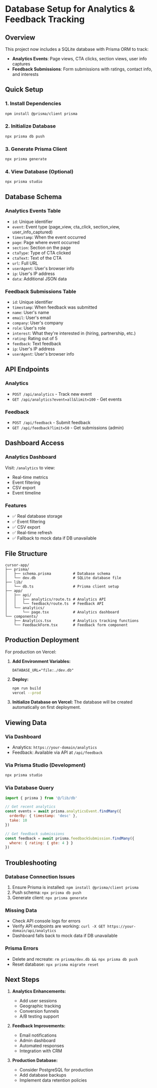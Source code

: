# Database Setup for Analytics & Feedback Tracking

## Overview
This project now includes a SQLite database with Prisma ORM to track:
- **Analytics Events**: Page views, CTA clicks, section views, user info captures
- **Feedback Submissions**: Form submissions with ratings, contact info, and interests

## Quick Setup

### 1. Install Dependencies
```bash
npm install @prisma/client prisma
```

### 2. Initialize Database
```bash
npx prisma db push
```

### 3. Generate Prisma Client
```bash
npx prisma generate
```

### 4. View Database (Optional)
```bash
npx prisma studio
```

## Database Schema

### Analytics Events Table
- `id`: Unique identifier
- `event`: Event type (page_view, cta_click, section_view, user_info_captured)
- `timestamp`: When the event occurred
- `page`: Page where event occurred
- `section`: Section on the page
- `ctaType`: Type of CTA clicked
- `ctaText`: Text of the CTA
- `url`: Full URL
- `userAgent`: User's browser info
- `ip`: User's IP address
- `data`: Additional JSON data

### Feedback Submissions Table
- `id`: Unique identifier
- `timestamp`: When feedback was submitted
- `name`: User's name
- `email`: User's email
- `company`: User's company
- `role`: User's role
- `interest`: What they're interested in (hiring, partnership, etc.)
- `rating`: Rating out of 5
- `feedback`: Text feedback
- `ip`: User's IP address
- `userAgent`: User's browser info

## API Endpoints

### Analytics
- `POST /api/analytics` - Track new event
- `GET /api/analytics?event=all&limit=100` - Get events

### Feedback
- `POST /api/feedback` - Submit feedback
- `GET /api/feedback?limit=50` - Get submissions (admin)

## Dashboard Access

### Analytics Dashboard
Visit: `/analytics` to view:
- Real-time metrics
- Event filtering
- CSV export
- Event timeline

### Features
- ✅ Real database storage
- ✅ Event filtering
- ✅ CSV export
- ✅ Real-time refresh
- ✅ Fallback to mock data if DB unavailable

## File Structure
```
cursor-app/
├── prisma/
│   ├── schema.prisma          # Database schema
│   └── dev.db                 # SQLite database file
├── lib/
│   └── db.ts                  # Prisma client setup
├── app/
│   ├── api/
│   │   ├── analytics/route.ts # Analytics API
│   │   └── feedback/route.ts  # Feedback API
│   └── analytics/
│       └── page.tsx           # Analytics dashboard
└── components/
    ├── Analytics.tsx          # Analytics tracking functions
    └── FeedbackForm.tsx       # Feedback form component
```

## Production Deployment

For production on Vercel:

1. **Add Environment Variables:**
   ```
   DATABASE_URL="file:./dev.db"
   ```

2. **Deploy:**
   ```bash
   npm run build
   vercel --prod
   ```

3. **Initialize Database on Vercel:**
   The database will be created automatically on first deployment.

## Viewing Data

### Via Dashboard
- Analytics: `https://your-domain/analytics`
- Feedback: Available via API at `/api/feedback`

### Via Prisma Studio (Development)
```bash
npx prisma studio
```

### Via Database Query
```javascript
import { prisma } from '@/lib/db'

// Get recent analytics
const events = await prisma.analyticsEvent.findMany({
  orderBy: { timestamp: 'desc' },
  take: 10
})

// Get feedback submissions
const feedback = await prisma.feedbackSubmission.findMany({
  where: { rating: { gte: 4 } }
})
```

## Troubleshooting

### Database Connection Issues
1. Ensure Prisma is installed: `npm install @prisma/client prisma`
2. Push schema: `npx prisma db push`
3. Generate client: `npx prisma generate`

### Missing Data
- Check API console logs for errors
- Verify API endpoints are working: `curl -X GET https://your-domain/api/analytics`
- Dashboard falls back to mock data if DB unavailable

### Prisma Errors
- Delete and recreate: `rm prisma/dev.db && npx prisma db push`
- Reset database: `npx prisma migrate reset`

## Next Steps

1. **Analytics Enhancements:**
   - Add user sessions
   - Geographic tracking
   - Conversion funnels
   - A/B testing support

2. **Feedback Improvements:**
   - Email notifications
   - Admin dashboard
   - Automated responses
   - Integration with CRM

3. **Production Database:**
   - Consider PostgreSQL for production
   - Add database backups
   - Implement data retention policies 